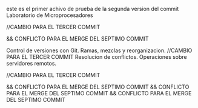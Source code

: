 este es el primer achivo de prueba de la segunda version del commit
Laboratorio de Microprocesadores

//CAMBIO PARA EL TERCER COMMIT

&& CONFLICTO PARA EL MERGE DEL SEPTIMO COMMIT

Control de versiones con Git.
Ramas, mezclas y reorganizacion. //CAMBIO PARA EL TERCER COMMIT
Resolucion de conflictos.
Operaciones sobre servidores remotos.

//CAMBIO PARA  EL TERCER COMMIT

&& CONFLICTO PARA EL MERGE DEL SEPTIMO COMMIT
&& CONFLICTO PARA EL MERGE DEL SEPTIMO COMMIT
&& CONFLICTO PARA EL MERGE DEL SEPTIMO COMMIT

